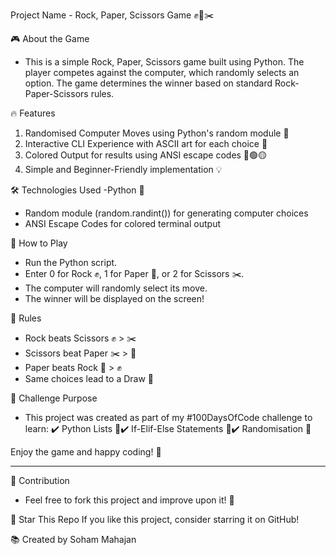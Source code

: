 Project Name - Rock, Paper, Scissors Game ✊📄✂️


🎮 About the Game
- This is a simple Rock, Paper, Scissors game built using Python. The player competes against the computer, which randomly selects an option. The game determines the winner based on standard Rock-Paper-Scissors rules.

🔥 Features
1. Randomised Computer Moves using Python's random module 🎲
2. Interactive CLI Experience with ASCII art for each choice 🎨
3. Colored Output for results using ANSI escape codes 🔴🟢🟡
4. Simple and Beginner-Friendly implementation 💡

🛠 Technologies Used
-Python 🐍
- Random module (random.randint()) for generating computer choices
- ANSI Escape Codes for colored terminal output

🚀 How to Play
- Run the Python script.
- Enter 0 for Rock ✊, 1 for Paper 📄, or 2 for Scissors ✂️.
- The computer will randomly select its move.
- The winner will be displayed on the screen!

📌 Rules
- Rock beats Scissors ✊ > ✂️
- Scissors beat Paper ✂️ > 📄
- Paper beats Rock 📄 > ✊
- Same choices lead to a Draw 🤝

🎯 Challenge Purpose
- This project was created as part of my #100DaysOfCode challenge to learn:
✔️ Python Lists 📜✔️ If-Elif-Else Statements 🤖✔️ Randomisation 🎲

Enjoy the game and happy coding! 🚀
****************************************
🔗 Contribution

- Feel free to fork this project and improve upon it! 🚀

🌟 Star This Repo If you like this project, consider starring it on GitHub!

📚 Created by Soham Mahajan
